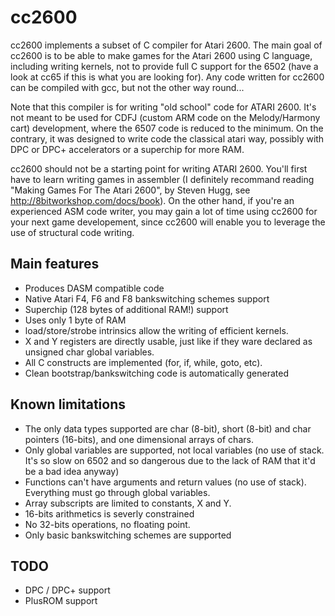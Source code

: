 # cc2600
cc2600 implements a subset of C compiler for Atari 2600. The main goal of cc2600 is to be able to make games for the Atari 2600
using C language, including writing kernels, not to provide full C support for the 6502 
(have a look at cc65 if this is what you are looking for). Any code written for cc2600 can be compiled with gcc, but not
the other way round... 

Note that this compiler is for writing "old school" code for ATARI 2600. It's not meant to be used for CDFJ (custom ARM
code on the Melody/Harmony cart) development, where the 6507 code is reduced to the minimum. On the contrary, it was
designed to write code the classical atari way, possibly with DPC or DPC+ accelerators or a superchip for more RAM.

cc2600 should not be a starting point for writing ATARI 2600. You'll first have to learn writing games
in assembler (I definitely recommand reading "Making Games For The Atari 2600", by Steven Hugg, see http://8bitworkshop.com/docs/book).
On the other hand, if you're an experienced ASM code writer, you may gain a lot of time using cc2600 for your
next game developement, since cc2600 will enable you to leverage the use of structural code writing.


## Main features

- Produces DASM compatible code
- Native Atari F4, F6 and F8 bankswitching schemes support
- Superchip (128 bytes of additional RAM!) support
- Uses only 1 byte of RAM
- load/store/strobe intrinsics allow the writing of efficient kernels.
- X and Y registers are directly usable, just like if they ware declared as unsigned char global variables.
- All C constructs are implemented (for, if, while, goto, etc).
- Clean bootstrap/bankswitching code is automatically generated

## Known limitations

- The only data types supported are char (8-bit), short (8-bit) and char pointers (16-bits), and one dimensional arrays of chars.
- Only global variables are supported, not local variables (no use of stack. It's so slow on 6502 and so dangerous due
    to the lack of RAM that it'd be a bad idea anyway)
- Functions can't have arguments and return values (no use of stack). Everything must go through global variables.
- Array subscripts are limited to constants, X and Y.
- 16-bits arithmetics is severly constrained
- No 32-bits operations, no floating point.
- Only basic bankswitching schemes are supported

## TODO

- DPC / DPC+ support
- PlusROM support
